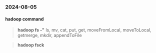 ### 2024-08-05

#### hadoop command
>__hadoop fs -"__ ls, mv, cat, put, get, moveFromLocal, moveToLocal, getmerge, mkdir, appendToFile

>__hadoop fsck__ 